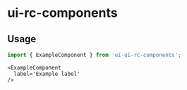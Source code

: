 # ui-rc-components

## Usage

```ts
import { ExampleComponent } from 'ui-ui-rc-components';
```

```tsx
<ExampleComponent 
  label='Example label'
/>
```